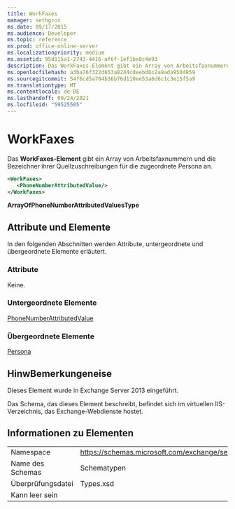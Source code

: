 ```yaml
---
title: WorkFaxes
manager: sethgros
ms.date: 09/17/2015
ms.audience: Developer
ms.topic: reference
ms.prod: office-online-server
ms.localizationpriority: medium
ms.assetid: 95d115a1-2743-4416-af6f-1ef1be8c4e93
description: Das WorkFaxes-Element gibt ein Array von Arbeitsfaxnummern und die Bezeichner ihrer Quellzuschreibungen für die zugeordnete Persona an.
ms.openlocfilehash: a3ba76f322d653a8244cdeebd8c2a9ada9504859
ms.sourcegitcommit: 54f6cd5a704b36b76d110ee53a6d6c1c3e15f5a9
ms.translationtype: MT
ms.contentlocale: de-DE
ms.lasthandoff: 09/24/2021
ms.locfileid: "59525505"
---
```

# <a name="workfaxes"></a>WorkFaxes

Das **WorkFaxes-Element** gibt ein Array von Arbeitsfaxnummern und die Bezeichner ihrer Quellzuschreibungen für die zugeordnete Persona an. 
  
```XML
<WorkFaxes>
   <PhoneNumberAttributedValue/>
</WorkFaxes>
```

 **ArrayOfPhoneNumberAttributedValuesType**
## <a name="attributes-and-elements"></a>Attribute und Elemente

In den folgenden Abschnitten werden Attribute, untergeordnete und übergeordnete Elemente erläutert.
  
### <a name="attributes"></a>Attribute

Keine.
  
### <a name="child-elements"></a>Untergeordnete Elemente

[PhoneNumberAttributedValue](phonenumberattributedvalue.md)
  
### <a name="parent-elements"></a>Übergeordnete Elemente

[Persona](persona.md)
  
## <a name="remarks"></a>HinwBemerkungeneise

Dieses Element wurde in Exchange Server 2013 eingeführt.
  
Das Schema, das dieses Element beschreibt, befindet sich im virtuellen IIS-Verzeichnis, das Exchange-Webdienste hostet.
  
## <a name="element-information"></a>Informationen zu Elementen

|||
|:-----|:-----|
|Namespace  <br/> |https://schemas.microsoft.com/exchange/services/2006/types  <br/> |
|Name des Schemas  <br/> |Schematypen  <br/> |
|Überprüfungsdatei  <br/> |Types.xsd  <br/> |
|Kann leer sein  <br/> ||
   


